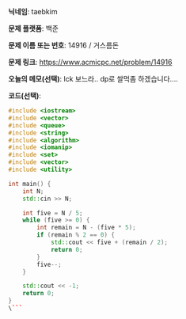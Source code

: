 **닉네임**: taebkim

**문제 플랫폼**: 백준

**문제 이름 또는 번호**: 14916 / 거스름돈

**문제 링크**: https://www.acmicpc.net/problem/14916

**오늘의 메모(선택)**: lck 보느라.. dp로 쌀먹좀 하겠습니다....

**코드(선택)**:

```c++
#include <iostream>
#include <vector>
#include <queue>
#include <string>
#include <algorithm>
#include <iomanip>
#include <set>
#include <vector>
#include <utility>

int main() {
    int N;
    std::cin >> N;

    int five = N / 5;
    while (five >= 0) {
        int remain = N - (five * 5);
        if (remain % 2 == 0) {
            std::cout << five + (remain / 2);
            return 0;
        }
        five--;
    }

    std::cout << -1;
    return 0;
}
\```